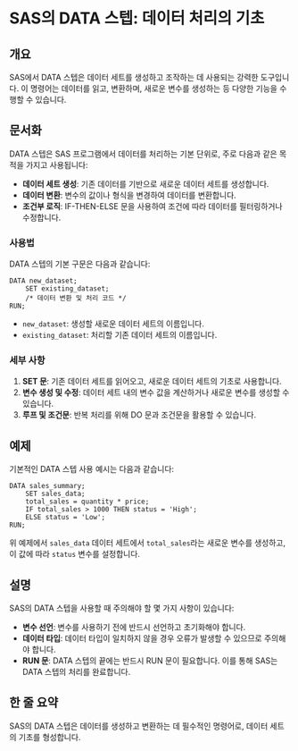 <!--
Meta Description: # SAS의 DATA 스텝: 데이터 처리의 기초 ## 개요 SAS에서 DATA 스텝은 데이터 세트를 생성하고 조작하는 데 사용되는 강력한 도구입니다. 이 명령어는 데이터를 읽고, 변환하며, 새로운 변수를 생성하는 등 다양한 기능을 수행할 수 있습니다. ## 문서화 DA...
Meta Keywords: 데이터, data, 데이터를, 새로운, 변수를
-->

# SAS의 DATA 스텝: 데이터 처리의 기초

## 개요
SAS에서 DATA 스텝은 데이터 세트를 생성하고 조작하는 데 사용되는 강력한 도구입니다. 이 명령어는 데이터를 읽고, 변환하며, 새로운 변수를 생성하는 등 다양한 기능을 수행할 수 있습니다.

## 문서화
DATA 스텝은 SAS 프로그램에서 데이터를 처리하는 기본 단위로, 주로 다음과 같은 목적을 가지고 사용됩니다:

- **데이터 세트 생성**: 기존 데이터를 기반으로 새로운 데이터 세트를 생성합니다.
- **데이터 변환**: 변수의 값이나 형식을 변경하여 데이터를 변환합니다.
- **조건부 로직**: IF-THEN-ELSE 문을 사용하여 조건에 따라 데이터를 필터링하거나 수정합니다.

### 사용법
DATA 스텝의 기본 구문은 다음과 같습니다:

```sas
DATA new_dataset;
    SET existing_dataset;
    /* 데이터 변환 및 처리 코드 */
RUN;
```

- `new_dataset`: 생성할 새로운 데이터 세트의 이름입니다.
- `existing_dataset`: 처리할 기존 데이터 세트의 이름입니다.

### 세부 사항
1. **SET 문**: 기존 데이터 세트를 읽어오고, 새로운 데이터 세트의 기초로 사용합니다.
2. **변수 생성 및 수정**: 데이터 세트 내의 변수 값을 계산하거나 새로운 변수를 생성할 수 있습니다.
3. **루프 및 조건문**: 반복 처리를 위해 DO 문과 조건문을 활용할 수 있습니다.

## 예제
기본적인 DATA 스텝 사용 예시는 다음과 같습니다:

```sas
DATA sales_summary;
    SET sales_data;
    total_sales = quantity * price;
    IF total_sales > 1000 THEN status = 'High';
    ELSE status = 'Low';
RUN;
```

위 예제에서 `sales_data` 데이터 세트에서 `total_sales`라는 새로운 변수를 생성하고, 이 값에 따라 `status` 변수를 설정합니다.

## 설명
SAS의 DATA 스텝을 사용할 때 주의해야 할 몇 가지 사항이 있습니다:

- **변수 선언**: 변수를 사용하기 전에 반드시 선언하고 초기화해야 합니다.
- **데이터 타입**: 데이터 타입이 일치하지 않을 경우 오류가 발생할 수 있으므로 주의해야 합니다.
- **RUN 문**: DATA 스텝의 끝에는 반드시 RUN 문이 필요합니다. 이를 통해 SAS는 DATA 스텝의 처리를 완료합니다.

## 한 줄 요약
SAS의 DATA 스텝은 데이터를 생성하고 변환하는 데 필수적인 명령어로, 데이터 세트의 기초를 형성합니다.